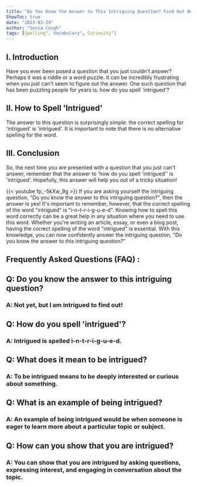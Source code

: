 ```yaml
---
title: "Do You Know the Answer to This Intriguing Question? Find Out How to Spell 'Intrigued'!"
ShowToc: true 
date: "2023-03-29"
author: "Sonia Cough" 
tags: [Spelling", Vocabulary", Curiosity"]
---
```

## I. Introduction

Have you ever been posed a question that you just couldn't answer? Perhaps it was a riddle or a word puzzle. It can be incredibly frustrating when you just can't seem to figure out the answer. One such question that has been puzzling people for years is: how do you spell 'intrigued'? 

## II. How to Spell 'Intrigued'

The answer to this question is surprisingly simple: the correct spelling for 'intrigued' is 'intrigued'. It is important to note that there is no alternative spelling for the word. 

## III. Conclusion

So, the next time you are presented with a question that you just can't answer, remember that the answer to 'how do you spell 'intrigued'' is 'intrigued'. Hopefully, this answer will help you out of a tricky situation!

{{< youtube fp_-5kXw_9g >}} 
If you are asking yourself the intriguing question, "Do you know the answer to this intriguing question?", then the answer is yes! It's important to remember, however, that the correct spelling of the word "intrigued" is "i-n-t-r-i-g-u-e-d". Knowing how to spell this word correctly can be a great help in any situation where you need to use this word. Whether you're writing an article, essay, or even a blog post, having the correct spelling of the word "intrigued" is essential. With this knowledge, you can now confidently answer the intriguing question, "Do you know the answer to this intriguing question?"

## Frequently Asked Questions (FAQ) :
<h2>Q: Do you know the answer to this intriguing question?</h2>

<h3>A: Not yet, but I am intrigued to find out!</h3>

<h2>Q: How do you spell 'intrigued'?</h2>

<h3>A: Intrigued is spelled i-n-t-r-i-g-u-e-d.</h3>

<h2>Q: What does it mean to be intrigued?</h2>

<h3>A: To be intrigued means to be deeply interested or curious about something.</h3>

<h2>Q: What is an example of being intrigued?</h2>

<h3>A: An example of being intrigued would be when someone is eager to learn more about a particular topic or subject.</h3>

<h2>Q: How can you show that you are intrigued?</h2>

<h3>A: You can show that you are intrigued by asking questions, expressing interest, and engaging in conversation about the topic.</h3>





